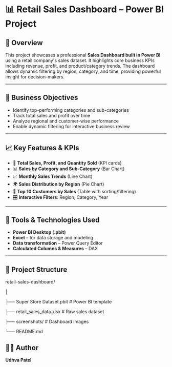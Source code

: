 # 📊 Retail Sales Dashboard – Power BI Project

## 📌 Overview
This project showcases a professional **Sales Dashboard built in Power BI** using a retail company's sales dataset. It highlights core business KPIs including revenue, profit, and product/category trends. The dashboard allows dynamic filtering by region, category, and time, providing powerful insight for decision-makers.

---

## 🧠 Business Objectives
- Identify top-performing categories and sub-categories
- Track total sales and profit over time
- Analyze regional and customer-wise performance
- Enable dynamic filtering for interactive business review

---

## 📈 Key Features & KPIs
- 🧮 **Total Sales, Profit, and Quantity Sold** (KPI cards)
- 📊 **Sales by Category and Sub-Category** (Bar Chart)
- 📈 **Monthly Sales Trends** (Line Chart)
- 🌍 **Sales Distribution by Region** (Pie Chart)
- 🧾 **Top 10 Customers by Sales** (Table with sorting/filtering)
- 🎛️ **Interactive Filters**: Region, Category, Year

---

## 🧰 Tools & Technologies Used
- **Power BI Desktop (.pbit)**
- **Excel** – for data storage and modeling
- **Data transformation** – Power Query Editor
- **Calculated Columns & Measures** – DAX

---

## 📁 Project Structure
retail-sales-dashboard/

│

├── Super Store Dataset.pbit # Power BI template

├── retail_sales_data.xlsx # Raw sales dataset

├── screenshots/ # Dashboard images

└── README.md

## 🧑‍💻 Author
**Udhva Patel**  
